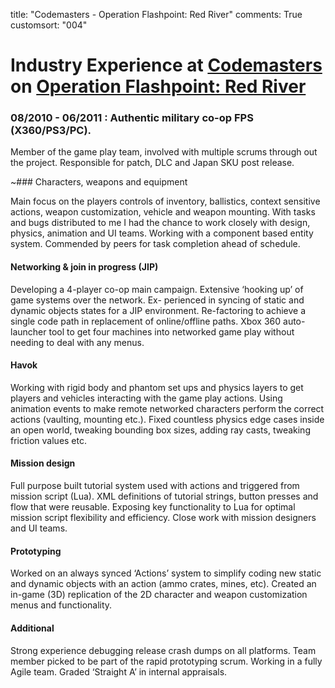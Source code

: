 title: "Codemasters - Operation Flashpoint: Red River"
comments: True
customsort: "004"

Industry Experience at [Codemasters][codies] on [Operation Flashpoint: Red River][redriver]
===========================================================================================

### 08/2010 - 06/2011 : Authentic military co-op FPS (X360/PS3/PC).

Member of the game play team, involved with multiple scrums through out the project. Responsible for patch, DLC and Japan SKU post release.

~### Characters, weapons and equipment

Main focus on the players controls of inventory, ballistics, context sensitive actions, weapon customization, vehicle and weapon mounting. With tasks and bugs distributed to me I had the chance to work closely with design, physics, animation and UI teams. Working with a component based entity system. Commended by peers for task completion ahead of schedule.  

#### Networking & join in progress (JIP)

Developing a 4-player co-op main campaign. Extensive ‘hooking up’ of game systems over the network. Ex- perienced in syncing of static and dynamic objects states for a JIP environment. Re-factoring to achieve a single code path in replacement of online/offline paths. Xbox 360 auto-launcher tool to get four machines into networked game play without needing to deal with any menus.

#### Havok

Working with rigid body and phantom set ups and physics layers to get players and vehicles interacting with the game play actions. Using animation events to make remote networked characters perform the correct actions (vaulting, mounting etc.). Fixed countless physics edge cases inside an open world, tweaking bounding box sizes, adding ray casts, tweaking friction values etc.

#### Mission design

Full purpose built tutorial system used with actions and triggered from mission script (Lua). XML definitions of tutorial strings, button presses and flow that were reusable. Exposing key functionality to Lua for optimal mission script flexibility and efficiency. Close work with mission designers and UI teams.

#### Prototyping

Worked on an always synced ‘Actions’ system to simplify coding new static and dynamic objects with an action (ammo crates, mines, etc). Created an in-game (3D) replication of the 2D character and weapon customization menus and functionality.

#### Additional

Strong experience debugging release crash dumps on all platforms. Team member picked to be part of the rapid prototyping scrum. Working in a fully Agile team. Graded ‘Straight A’ in internal appraisals.


[codies]: http://codemasters.com "Codemasters" 
[redriver]: http://nathanrosspowell.com/games/operation-flashpoint-red-river "Operation Flashpoint: Red River"
